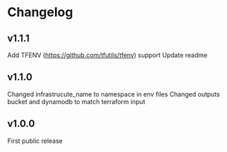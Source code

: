 # Changelog

## v1.1.1
Add TFENV (https://github.com/tfutils/tfenv) support
Update readme

## v1.1.0
Changed infrastrucute_name to namespace in env files
Changed outputs bucket and dynamodb to match terraform input

## v1.0.0
First public release

